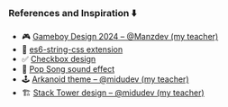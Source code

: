 ### **References and Inspiration ⬇️**  
- 🎮 [Gameboy Design 2024 – @Manzdev (my teacher)](https://manzdev.github.io/twitch-gameboy-css/)  
- 🎨 [es6-string-css extension](https://marketplace.visualstudio.com/items?itemName=bashmish.es6-string-css)  
- ✅ [Checkbox design](https://uiverse.io/Shoh2008/cowardly-catfish-27)  
- 🎵 [Pop Song sound effect](https://creatorassets.com/a/modern-user-interface-sound-effects)  
- 🕹️ [Arkanoid theme – @midudev (my teacher)](https://www.javascript100.dev/02-arkanoid-game)  
- 🏗️ [Stack Tower design – @midudev (my teacher)](https://www.javascript100.dev/10-stack-game)  
